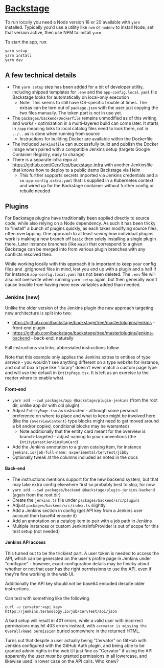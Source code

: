 # [Backstage](https://backstage.io)

To run locally you need a Node version 18 or 20 available with `yarn` installed. Typically you'd use a utility like `nvm` or `nodenv` to install Node, set that version active, then use NPM to install `yarn`

To start the app, run:

```sh
yarn setup
yarn install
yarn dev
```

## A few technical details

* The `yarn setup` step has been added for a bit of developer utility, including shipped templates for `.env` and the `app-config.local.yaml` file Backstage looks for automatically on local-only execution
  * Note: This seems to still have OS-specific trouble at times. The extras can be torn out of `package.json` with the user just copying the two files manually. The token part is not in use yet.
* The `packages/backend/Dockerfile` remains unmodified as of this writing and works - optimization in a multi-layered build can come later. It starts in `/app` meaning links to local catalog files need to look there, not in `../..` as is done when running from source
  * Instructions for building Docker are available within the Dockerfile
* The included `Jenkinsfile` can successfully build and publish the Docker image when paired with a compatible Jenkins setup (targets Google Container Registry, easy to change)
* There is a separate infra repo at https://github.com/CervTest/backstage-infra with another Jenkinsfile that knows how to deploy to a public demo Backstage via Helm
  * This further supports secrets imported via Jenkins credentials and a `cm-app-config.extra.yaml` that is supplied in a Kubernetes context and wired up for the Backstage container without further config or rebuild needed 

## Plugins

For Backstage plugins have traditionally been applied directly to source code, while also relying on a Node dependency. As such it has been tricky to "install" a bunch of plugins quickly, as each takes modifying source files, often overlapping. One approach to at least _seeing_ how individual plugins work is making a new branch off `basic` then solely installing a single plugin there. Later instance branches (like `main`) that correspond to a given Backstage can be merged into from various plugin branches with any conflicts resolved then.

While working locally with this approach it is important to keep your config files and .gitignored files in mind, lest you end up with a plugin and a half if for instance `app-config.local.yaml` has not been deleted. The `.env` file will also not overwrite when running `yarn setup` again, but then generally won't cause trouble from having more new variables added than needed.

### Jenkins (new)

Unlike the older version of the Jenkins plugin the new approach targeting new architecture is split into two:

* https://github.com/backstage/backstage/tree/master/plugins/jenkins - front-end plugin
* https://github.com/backstage/backstage/tree/master/plugins/jenkins-backend - back-end, naturally

Full instructions via links, abbreviated instructions follow

Note that this example only applies the Jenkins extras to entities of type _service_ - you wouldn't see anything different on a type _website_ for instance, and out of box a type like "library" doesn't even match a custom page type and will use the default in `EntityPage.tsx`. It is left as an exercise to the reader where to enable what.

#### Front-end

* `yarn add --cwd packages/app @backstage/plugin-jenkins` (from the root dir, unlike app dir with old plugin)
* Adjust `EntityPage.tsx` as instructed - although some personal preference on where to place and what to keep might be involved here (like the `{overviewContent}` type blocks might need to get moved around a bit and/or copied, conditional blocks may be warranted)
  * Note additionally that the entity card meant for the overview is branch-targeted - adjust naming to your conventions (the `EntityLatestJenkinsRunCard`)
* Add the Jenkins annotation to a given catalog item, for instance `jenkins.io/job-full-name: Experimental/CervTest/jibby`
* Optionally tweak at the columns included as noted in the docs

#### Back-end

* The instructions mentions support for the new backend system, but that may take extra config elsewhere first so probably best to skip, for now
* `yarn add --cwd packages/backend @backstage/plugin-jenkins-backend` (again from the root dir)
* Create the `jenkins.ts` file under `packages/backend/src/plugins`
* Adjust `packages/backend/src/index.ts` slightly
* Add a Jenkins section in config (get API key from a Jenkins user account then base64 encode it)
* Add an annotation on a catalog item to pair with a job path in Jenkins
* Multiple instances or custom JenkinsInfoProvider is out of scope for this test setup (not needed)

#### Jenkins API access

This turned out to be the trickiest part. A user token is needed to access the API, which can be generated on the user's profile page in Jenkins under "configure" - however, exact configuration details may be finicky about whether or not that user has the right permissions to use the API, even if they're fine working in the web UI.

Additionally the API key should _not_ be base64 encoded despite older instructions.

Can test with something like the following: 

`curl -u cervator:<api key> https://jenkins.terasology.io/job/CervTest/api/json`

A bad setup will result in 401 errors, while a valid user with incorrect permissions may hit 403 errors instead, with `cervator is missing the Overall/Read permission` buried somewhere in the returned HTML.

Turns out that despite a user actually being "Cervator" on GitHub with Jenkins configured with the GitHub Auth plugin, and being able to be granted admin rights in the web UI just fine as "Cervator" if using the API apparently the user _must_ be granted permissions in all lowercase, and likewise used in lower case on the API calls. Who knew?
 